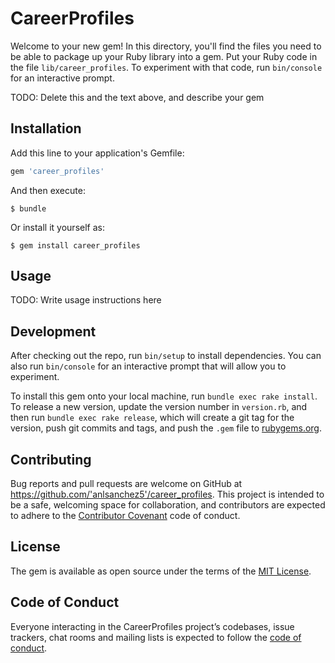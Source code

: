 # CareerProfiles

Welcome to your new gem! In this directory, you'll find the files you need to be able to package up your Ruby library into a gem. Put your Ruby code in the file `lib/career_profiles`. To experiment with that code, run `bin/console` for an interactive prompt.

TODO: Delete this and the text above, and describe your gem

## Installation

Add this line to your application's Gemfile:

```ruby
gem 'career_profiles'
```

And then execute:

    $ bundle

Or install it yourself as:

    $ gem install career_profiles

## Usage

TODO: Write usage instructions here

## Development

After checking out the repo, run `bin/setup` to install dependencies. You can also run `bin/console` for an interactive prompt that will allow you to experiment.

To install this gem onto your local machine, run `bundle exec rake install`. To release a new version, update the version number in `version.rb`, and then run `bundle exec rake release`, which will create a git tag for the version, push git commits and tags, and push the `.gem` file to [rubygems.org](https://rubygems.org).

## Contributing

Bug reports and pull requests are welcome on GitHub at https://github.com/'anlsanchez5'/career_profiles. This project is intended to be a safe, welcoming space for collaboration, and contributors are expected to adhere to the [Contributor Covenant](http://contributor-covenant.org) code of conduct.

## License

The gem is available as open source under the terms of the [MIT License](https://opensource.org/licenses/MIT).

## Code of Conduct

Everyone interacting in the CareerProfiles project’s codebases, issue trackers, chat rooms and mailing lists is expected to follow the [code of conduct](https://github.com/'anlsanchez5'/career_profiles/blob/master/CODE_OF_CONDUCT.md).
